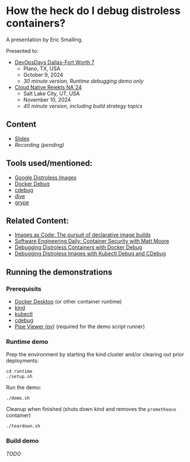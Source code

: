 # How the heck do I debug distroless containers?
A presentation by Eric Smalling.

Presented to:
* [DevOpsDays Dallas-Fort Worth 7](https://devopsdays.org/events/2024-dallas/program/eric-smalling/)
  * Plano, TX, USA
  * October 9, 2024
  * _30 minute version, Runtime debugging demo only_
* [Cloud Native Rejekts NA`24](https://cfp.cloud-native.rejekts.io/cloud-native-rejekts-na-salt-lake-city-2024/talk/UZJWHM/)
  * Salt Lake City, UT, USA
  * November 10, 2024
  * _45 minute version, including build strategy topics_

## Content
* [Slides](DODDFW24-How%20the%20heck%20do%20I%20debug%20distroless%20containers.pdf)
* _Recording (pending)_

## Tools used/mentioned:
* [Google Distroless Images](https://github.com/GoogleContainerTools/distroless)
* [Docker Debug](https://docs.docker.com/reference/cli/docker/debug/)
* [cdebug](https://github.com/iximiuz/cdebug)
* [dive](https://github.com/wagoodman/dive)
* [grype](https://github.com/anchore/grype)


## Related Content:
* [Images as Code: The pursuit of declarative image builds](https://www.chainguard.dev/unchained/images-as-code-the-pursuit-of-declarative-image-builds)
* [Software Engineering Daily: Container Security with Matt Moore](https://softwareengineeringdaily.com/2024/09/26/container-security-with-matt-moore/)
* [Debugging Distroless Containers with Docker Debug](https://youtu.be/ELxIBB2Uy2E?si=Q8tWujeWFa2hLXhq)
* [Debugging Distroless Images with Kubectl Debug and CDebug](https://youtu.be/LQUZGE_w-20?si=7o7D6Q5_IF7KY0TV)


## Running the demonstrations
### Prerequisits
* [Docker Desktop](https://www.docker.com/products/docker-desktop/) (or other container runtime)
* [kind](https://kind.sigs.k8s.io/)
* [kubectl](https://kubernetes.io/docs/tasks/tools/#kubectl)
* [cdebug](https://github.com/iximiuz/cdebug)
* [Pipe Viewer (pv)](https://www.ivarch.com/programs/pv.shtml) (required for the demo script runner)

### Runtime demo
Prep the environment by starting the kind cluster and/or clearing out prior deployments:
``` shell
cd runtime
./setup.sh
```
Run the demo:
``` shell
./demo.sh
```
Cleanup when finished (shuts down kind and removes the `prometheous` container)
```shell
./teardown.sh
```
### Build demo
_TODO_


